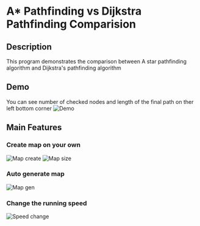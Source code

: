 # A* Pathfinding vs Dijkstra Pathfinding Comparision

## Description
This program demonstrates the comparison between A star pathfinding algorithm and Dijkstra's pathfinding algorithm 

## Demo
You can see number of checked nodes and length of the final path on ther left bottom corner
![Demo](https://user-images.githubusercontent.com/53716352/106691304-22e01300-6588-11eb-8ed8-ae0fa3629138.gif)

## Main Features

### Create map on your own
![Map create](https://user-images.githubusercontent.com/53716352/106692513-7a32b300-6589-11eb-8cdb-ffd71b49735d.gif)
![Map size](https://user-images.githubusercontent.com/53716352/106692405-43f53380-6589-11eb-85b9-cebfbe0df953.gif)

### Auto generate map
![Map gen](https://user-images.githubusercontent.com/53716352/106692521-7e5ed080-6589-11eb-89b3-7a2402faca28.gif)

### Change the running speed
![Speed change](https://user-images.githubusercontent.com/53716352/106693053-84a17c80-658a-11eb-9c85-a6438d81de95.gif)

